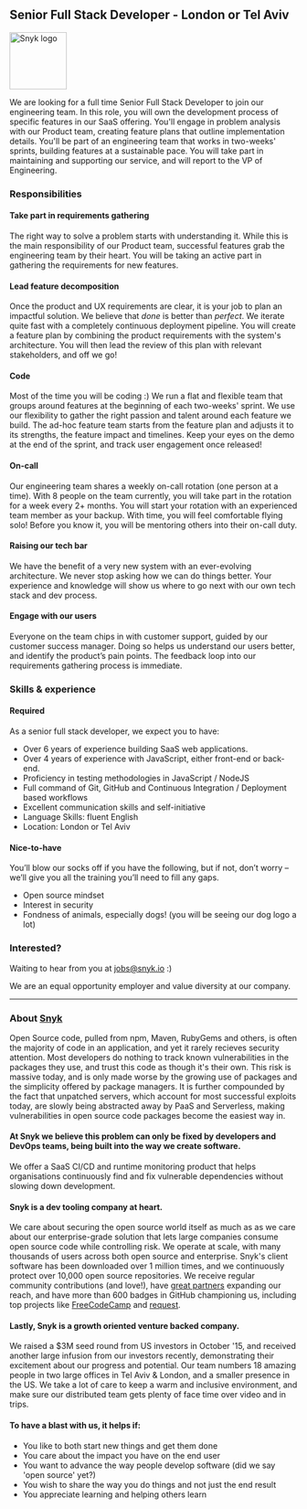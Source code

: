 ## Senior Full Stack Developer - London or Tel Aviv

<img src="https://snyk.io/images/snyk-dog.png" width="100" alt="Snyk logo" />

We are looking for a full time Senior Full Stack Developer to join our engineering team.
In this role, you will own the development process of specific features in our SaaS offering. You'll engage in problem analysis with our Product team, creating feature plans that outline implementation details. You'll be part of an engineering team that works in two-weeks' sprints, building features at a sustainable pace. You will take part in maintaining and supporting our service, and will report to the VP of Engineering.

### Responsibilities

#### Take part in requirements gathering

The right way to solve a problem starts with understanding it. While this is the main responsibility of our Product team, successful features grab the engineering team by their heart. You will be taking an active part in gathering the requirements for new features.

#### Lead feature decomposition

Once the product and UX requirements are clear, it is your job to plan an impactful solution. We believe that _done_ is better than _perfect_. We iterate quite fast with a completely continuous deployment pipeline. You will create a feature plan by combining the product requirements with the system's architecture. You will then lead the review of this plan with relevant stakeholders, and off we go!

#### Code

Most of the time you will be coding :)
We run a flat and flexible team that groups around features at the beginning of each two-weeks' sprint. We use our flexibility to gather the right passion and talent around each feature we build. The ad-hoc feature team starts from the feature plan and adjusts it to its strengths, the feature impact and timelines. Keep your eyes on the demo at the end of the sprint, and track user engagement once released!

#### On-call

Our engineering team shares a weekly on-call rotation (one person at a time). With 8 people on the team currently, you will take part in the rotation for a week every 2+ months. You will start your rotation with an experienced team member as your backup. With time, you will feel comfortable flying solo! Before you know it, you will be mentoring others into their on-call duty.

#### Raising our tech bar

We have the benefit of a very new system with an ever-evolving architecture. We never stop asking how we can do things better. Your experience and knowledge will show us where to go next with our own tech stack and dev process.

#### Engage with our users

Everyone on the team chips in with customer support, guided by our customer success manager. Doing so helps us understand our users better, and identify the product’s pain points. The feedback loop into our requirements gathering process is immediate.

### Skills & experience

#### Required

As a senior full stack developer, we expect you to have:

- Over 6 years of experience building SaaS web applications.
- Over 4 years of experience with JavaScript, either front-end or back-end.
- Proficiency in testing methodologies in JavaScript / NodeJS
- Full command of Git, GitHub and Continuous Integration / Deployment based workflows
- Excellent communication skills and self-initiative
- Language Skills: fluent English
- Location: London or Tel Aviv

#### Nice-to-have

You’ll blow our socks off if you have the following, but if not, don’t worry – we’ll give you all the training you’ll need to fill any gaps.

- Open source mindset
- Interest in security
- Fondness of animals, especially dogs! (you will be seeing our dog logo a lot)

### Interested?

Waiting to hear from you at jobs@snyk.io :)

We are an equal opportunity employer and value diversity at our company.

---

### About [Snyk](https://snyk.io)

Open Source code, pulled from npm, Maven, RubyGems and others, is often the majority of code in an application, and yet it rarely recieves security attention. Most developers do nothing to track known vulnerabilities in the packages they use, and trust this code as though it's their own. This risk is massive today, and is only made worse by the growing use of packages and the simplicity offered by package managers. It is further compounded by the fact that unpatched servers, which account for most successful exploits today, are slowly being abstracted away by PaaS and Serverless, making vulnerabilities in open source code packages become the easiest way in.

#### At Snyk we believe this problem can only be fixed by developers and DevOps teams, being built into the way we create software.

We offer a SaaS CI/CD and runtime monitoring product that helps organisations continuously find and fix vulnerable dependencies without slowing down development.

#### Snyk is a dev tooling company at heart.

We care about securing the open source world itself as much as as we care about our enterprise-grade solution that lets large companies consume open source code while controlling risk. We operate at scale, with many thousands of users across both open source and enterprise. Snyk's client software has been downloaded over 1 million times, and we continuously protect over 10,000 open source repositories. We receive regular community contributions (and love!), have [great partners](https://snyk.io/partners) expanding our reach, and have more than 600 badges in GitHub championing us, including top projects like [FreeCodeCamp](https://github.com/FreeCodeCamp/FreeCodeCamp/) and [request](https://github.com/request/request/).

#### Lastly, Snyk is a growth oriented venture backed company.

We raised a $3M seed round from US investors in October '15, and received another large infusion from our investors recently, demonstrating their excitement about our progress and potential.
Our team numbers 18 amazing people in two large offices in Tel Aviv & London, and a smaller presence in the US. We take a lot of care to keep a warm and inclusive environment, and make sure our distributed team gets plenty of face time over video and in trips.

#### To have a blast with us, it helps if:

* You like to both start new things and get them done
* You care about the impact you have on the end user
* You want to advance the way people develop software (did we say 'open source' yet?)
* You wish to share the way you do things and not just the end result
* You appreciate learning and helping others learn
